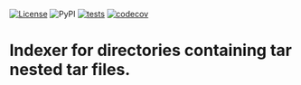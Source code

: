 [![License](https://img.shields.io/badge/License-BSD_3--Clause-blue.svg)](https://opensource.org/licenses/BSD-3-Clause)
![PyPI](https://img.shields.io/pypi/v/tar_dir_indexer)
[![tests](https://github.com/CeadeS/tar_dir_indexer/actions/workflows/tests.yml/badge.svg)](https://github.com/CeadeS/tar_dir_indexer/actions/workflows/tests.yml)
[![codecov](https://codecov.io/gh/CeadeS/tar_dir_indexer/branch/main/graph/badge.svg?token=1YT6TIS6MC)](https://codecov.io/gh/CeadeS/tar_dir_indexer)

# Indexer for directories containing tar nested tar files. 
